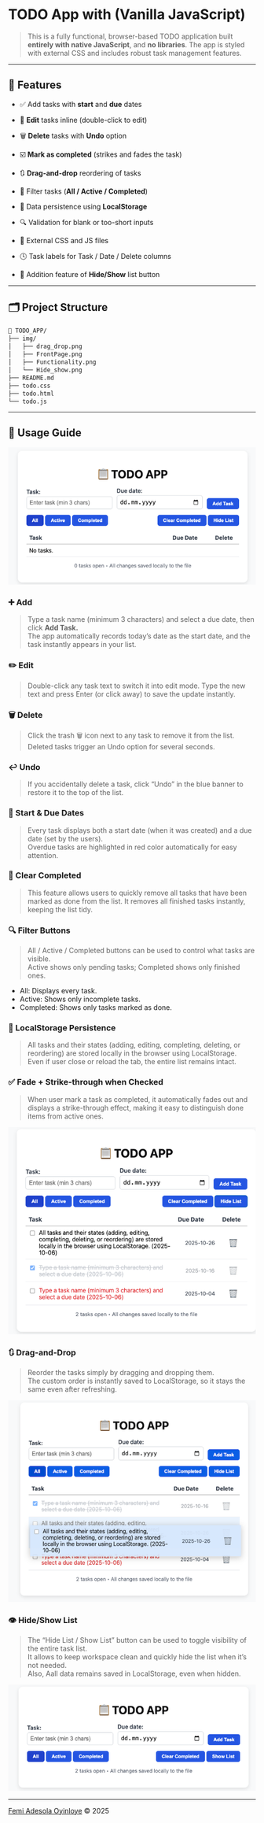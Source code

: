 # TODO App with (Vanilla JavaScript)

> This is a fully functional, browser-based TODO application built **entirely with native JavaScript**, and **no libraries**. The app is styled with external CSS and includes robust task management features.

---

## 🌟 Features

- ✅ Add tasks with **start** and **due** dates
  
- 📝 **Edit** tasks inline (double-click to edit)  
- 🗑️ **Delete** tasks with **Undo** option  
- ☑️ **Mark as completed** (strikes and fades the task)  
- 🔃 **Drag-and-drop** reordering of tasks  
- 📂 Filter tasks (**All / Active / Completed**)  
- 💾 Data persistence using **LocalStorage**  
- 🔍 Validation for blank or too-short inputs  
- 🎨 External CSS and JS files  
- 🕓 Task labels for Task / Date / Delete columns  
- 🧩 Addition feature of **Hide/Show** list button  

---

## 🗂️ Project Structure

```
📁 TODO_APP/
├── img/
│   ├── drag_drop.png
│   ├── FrontPage.png
│   ├── Functionality.png
│   └── Hide_show.png
├── README.md
├── todo.css
├── todo.html
└── todo.js
```
---

## 🧭 Usage Guide

![FrontPage](/img/FrontPage.png)

### ➕ Add
> Type a task name (minimum 3 characters) and select a due date, then click **Add Task.** \
> The app automatically records today’s date as the start date, and the task instantly appears in your list.

### ✏️ Edit
> Double-click any task text to switch it into edit mode. Type the new text and press Enter (or click away) to save the update instantly.

### 🗑️ Delete
> Click the trash 🗑 icon next to any task to remove it from the list. Deleted tasks trigger an Undo option for several seconds.

### ↩️ Undo
> If you accidentally delete a task, click “Undo” in the blue banner to restore it to the top of the list.

### 📅 Start & Due Dates
> Every task displays both a start date (when it was created) and a due date (set by the users). \
> Overdue tasks are highlighted in red color automatically for easy attention.

### 🧹 Clear Completed
> This feature allows users to quickly remove all tasks that have been marked as done from the list. It removes all finished tasks instantly, keeping the list tidy.

### 🔍 Filter Buttons
> All / Active / Completed buttons can be used to control what tasks are visible.\
Active shows only pending tasks; Completed shows only finished ones.
* All: Displays every task.
* Active: Shows only incomplete tasks.
* Completed: Shows only tasks marked as done.

### 💾 LocalStorage Persistence
> All tasks and their states (adding, editing, completing, deleting, or reordering) are stored locally in the browser using LocalStorage.\
Even if user close or reload the tab, the entire list remains intact.

### ✅ Fade + Strike-through when Checked
> When user mark a task as completed, it automatically fades out and displays a strike-through effect, making it easy to distinguish done items from active ones.

![Functionality](/img/Functionality.png)

### 🔃 Drag-and-Drop
> Reorder the tasks simply by dragging and dropping them. \
> The custom order is instantly saved to LocalStorage, so it stays the same even after refreshing.

![drag_drop](/img/drag_drop.png)

### 👁️ Hide/Show List
> The “Hide List / Show List” button can be used to toggle visibility of the entire task list. \
It allows to keep workspace clean and quickly hide the list when it’s not needed. \
Also, Aall data remains saved in LocalStorage, even when hidden.

![hide_show](/img/Hide_show.png)

---
[Femi Adesola Oyinloye](https://github.com/FemiAdesola) © 2025 